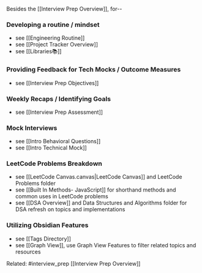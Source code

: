 Besides the [[Interview Prep Overview]], for-- 
### Developing a routine / mindset
- see [[Engineering Routine]]
- see [[Project Tracker Overview]]
- see [[Libraries📚]]

### Providing Feedback for Tech Mocks / Outcome Measures
- see [[Interview Prep Objectives]] 

### Weekly Recaps / Identifying Goals
- see [[Interview Prep Assessment]]

### Mock Interviews
- see [[Intro Behavioral Questions]]
- see [[Intro Technical Mock]]

### LeetCode Problems Breakdown
- see [[LeetCode Canvas.canvas|LeetCode Canvas]] and LeetCode Problems folder
- see [[Built In Methods- JavaScript]] for shorthand methods and common uses in LeetCode problems
- see [[DSA Overview]] and Data Structures and Algorithms folder for DSA refresh on topics and implementations

### Utilizing Obsidian Features
- see [[Tags Directory]] 
- see [[Graph View]], use Graph View Features to filter related topics and resources




Related: #interview_prep [[Interview Prep Overview]] 
